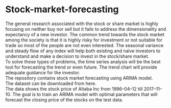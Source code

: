 <h1>Stock-market-forecasting </h1>
The general research associated with the stock or share market is highly focusing on neither buy nor sell but it fails to address the dimensionality and expectancy of a new investor. The common trend towards the stock market among the society is that it is highly risky for investment or not suitable for trade so most of the people are not even interested. The seasonal variance and steady flow of any index will help both existing and naïve investors to understand and make a decision to invest in the stock/share market.
<br>
To solve these types of problems, the time series analysis will be the best tool for forecasting the trend or even future. The trend chart will provide adequate guidance for the investor.
<br>
The repository contains stock market forecasting using ARIMA model.
<br>
The dataset can be downloaded from here.
<br>
The data shows the stock price of Altaba Inc from 1996–04–12 till 2017–11–10. The goal is to train an ARIMA model with optimal parameters that will forecast the closing price of the stocks on the test data.
